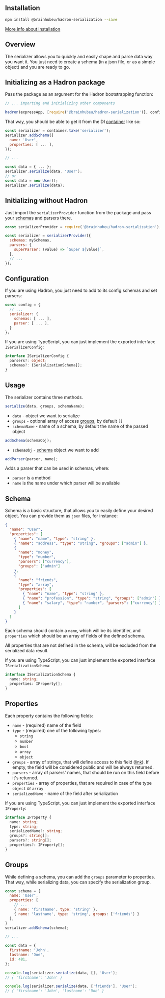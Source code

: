 ## Installation

```bash
npm install @brainhubeu/hadron-serialization --save
```

[More info about installation](/docs/basics/core/#installation)

## Overview

The serializer allows you to quickly and easily shape and parse data way you want it. You just need to create a schema (in a json file, or as a simple object) and you are ready to go.

## Initializing as a Hadron package

Pass the package as an argument for the Hadron bootstrapping function:

```javascript
// ... importing and initializing other components

hadron(expressApp, [require('@brainhubeu/hadron-serialization')], config);
```

That way, you should be able to get it from the DI [container](/docs/basics/core/#dependency-injection) like so:

```javascript
const serializer = container.take('serializer');
serializer.addSchema({
  name: 'User',
  properties: [ ... ],
});

// ...

const data = { ... };
serializer.serialize(data, 'User');
// or
const data = new User();
serializer.serialize(data);
```

## Initializing without Hadron

Just import the `serializerProvider` function from the package and pass your [schemas](#schema) and parsers there.

```javascript
const serializerProvider = require('@brainhubeu/hadron-serialization');

const serializer = serializerProvider({
  schemas: mySchemas,
  parsers: {
    superParser: (value) => `Super ${value}`,
  },
  // ...
});
```

## Configuration

If you are using Hadron, you just need to add to its config schemas and set parsers:

```javascript
const config = {
  // ...
  serializer: {
    schemas: [ ... ],
    parser: [ ... ],
  }
};
```

If you are using TypeScript, you can just implement the exported interface `ISerializerConfig`:

```typescript
interface ISerializerConfig {
  parsers?: object;
  schemas?: ISerializationSchema[];
}
```

## Usage

The serializer contains three methods.

```javascript
serialize(data, groups, schemaName);
```

* `data` - object we want to serialize
* `groups` - optional array of access [groups](#groups), by default `[]`
* `schemaName` - name of a schema, by default the name of the passed object

```javascript
addSchema(schemaObj);
```

* `schemaObj` - [schema](#schema) object we want to add

```javascript
addParser(parser, name);
```

Adds a parser that can be used in schemas, where:

* `parser` is a method
* `name` is the name under which parser will be available

## Schema

Schema is a basic structure, that allows you to easily define your desired object. You can provide them as `json` files, for instance:

```json
{
  "name": "User",
  "properties": [
    { "name": "name", "type": "string" },
    { "name": "address", "type": "string", "groups": ["admin"] },
    {
      "name": "money",
      "type": "number",
      "parsers": ["currency"],
      "groups": ["admin"]
    },
    {
      "name": "friends",
      "type": "array",
      "properties": [
        { "name": "name", "type": "string" },
        { "name": "profession", "type": "string", "groups": ["admin"] },
        { "name": "salary", "type": "number", "parsers": ["currency"] }
      ]
    }
  ]
}
```

Each schema should contain a `name`, which will be its identifier, and `properties` which should be an array of fields of the defined schema.

All properties that are not defined in the schema, will be excluded from the serialized data result.

If you are using TypeScript, you can just implement the exported interface `ISerializationSchema`:

```typescript
interface ISerializationSchema {
  name: string;
  properties: IProperty[];
}
```

## Properties

Each property contains the following fields:

* `name` - (required) name of the field
* `type` - (required) one of the following types:
  * `string`
  * `number`
  * `bool`
  * `array`
  * `object`
* `groups` - array of strings, that will define access to this field ([link](#groups)). If empty, the field will be considered public and will be always returned.
* `parsers` - array of parsers' names, that should be run on this field before it's returned.
* `properties` - array of properties, that are required in case of the type `object` or `array`
* `serializedName` - name of the field after serialization

If you are using TypeScript, you can just implement the exported interface `IProperty`:

```typescript
interface IProperty {
  name: string;
  type: string;
  serializedName?: string;
  groups?: string[];
  parsers?: string[];
  properties?: IProperty[];
}
```

## Groups

While defining a schema, you can add the `groups` parameter to properties. That way, while serializing data, you can specify the serialization group.

```javascript
const schema = {
  name: 'User',
  properties: [
    // ...
    { name: 'firstname', type: 'string' },
    { name: 'lastname', type: 'string', groups: ['friends'] }
  ],
}
serializer.addSchema(schema);

// ...

const data = {
  firstname: 'John',
  lastname: 'Doe',
  id: 481,
};

console.log(serializer.serialize(data, [], 'User');
// { 'firstname': 'John' }

console.log(serializer.serialize(data, ['friends'], 'User');
// { 'firstname': 'John', 'lastname': 'Doe' }
```
